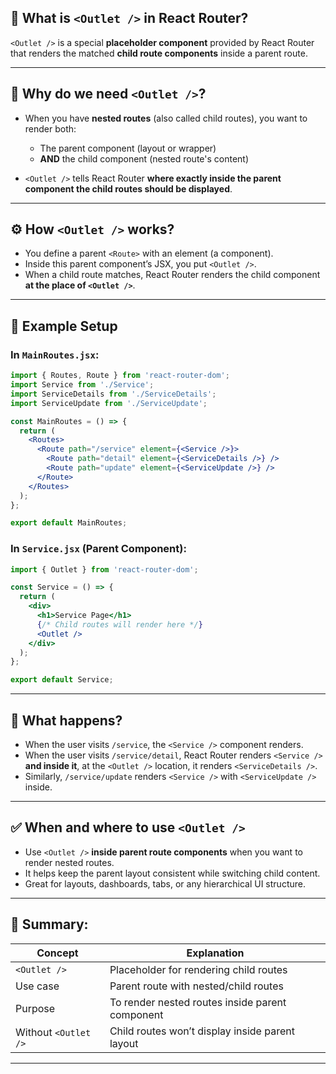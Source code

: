 
## 📌 What is `<Outlet />` in React Router?

`<Outlet />` is a special **placeholder component** provided by React Router that renders the matched **child route components** inside a parent route.

---

## 🧐 Why do we need `<Outlet />`?

* When you have **nested routes** (also called child routes), you want to render both:

  * The parent component (layout or wrapper)
  * **AND** the child component (nested route's content)

* `<Outlet />` tells React Router **where exactly inside the parent component the child routes should be displayed**.

---

## ⚙️ How `<Outlet />` works?

* You define a parent `<Route>` with an element (a component).
* Inside this parent component’s JSX, you put `<Outlet />`.
* When a child route matches, React Router renders the child component **at the place of `<Outlet />`**.

---

## 🧩 Example Setup

### In `MainRoutes.jsx`:

```jsx
import { Routes, Route } from 'react-router-dom';
import Service from './Service';
import ServiceDetails from './ServiceDetails';
import ServiceUpdate from './ServiceUpdate';

const MainRoutes = () => {
  return (
    <Routes>
      <Route path="/service" element={<Service />}>
        <Route path="detail" element={<ServiceDetails />} />
        <Route path="update" element={<ServiceUpdate />} />
      </Route>
    </Routes>
  );
};

export default MainRoutes;
```

### In `Service.jsx` (Parent Component):

```jsx
import { Outlet } from 'react-router-dom';

const Service = () => {
  return (
    <div>
      <h1>Service Page</h1>
      {/* Child routes will render here */}
      <Outlet />
    </div>
  );
};

export default Service;
```

---

## 🚦 What happens?

* When the user visits `/service`, the `<Service />` component renders.
* When the user visits `/service/detail`, React Router renders `<Service />` **and inside it**, at the `<Outlet />` location, it renders `<ServiceDetails />`.
* Similarly, `/service/update` renders `<Service />` with `<ServiceUpdate />` inside.

---

## ✅ When and where to use `<Outlet />`

* Use `<Outlet />` **inside parent route components** when you want to render nested routes.
* It helps keep the parent layout consistent while switching child content.
* Great for layouts, dashboards, tabs, or any hierarchical UI structure.

---

## 🔑 Summary:

| Concept              | Explanation                                     |
| -------------------- | ----------------------------------------------- |
| `<Outlet />`         | Placeholder for rendering child routes          |
| Use case             | Parent route with nested/child routes           |
| Purpose              | To render nested routes inside parent component |
| Without `<Outlet />` | Child routes won’t display inside parent layout |

---